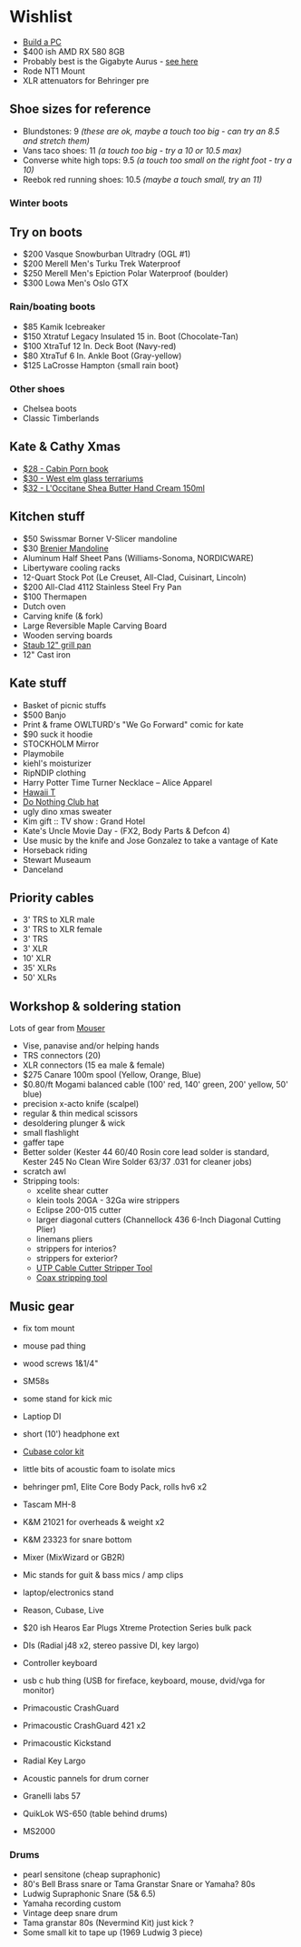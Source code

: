 # Wishlist

- [Build a PC](https://www.youtube.com/watch?v=7FBzL7JLifw)
- $400 ish AMD RX 580 8GB
- Probably best is the Gigabyte Aurus - [see here](https://www.reddit.com/r/Amd/comments/67kojw/what_is_the_best_rx_580_card_to_get/)
- Rode NT1 Mount
- XLR attenuators for Behringer pre

## Shoe sizes for reference

- Blundstones: 9 _(these are ok, maybe a touch too big - can try an 8.5 and stretch them)_
- Vans taco shoes: 11 _(a touch too big - try a 10 or 10.5 max)_
- Converse white high tops: 9.5 _(a touch too small on the right foot - try a 10)_
- Reebok red running shoes: 10.5 _(maybe a touch small, try an 11)_

### Winter boots

## Try on boots

- $200 Vasque Snowburban Ultradry (OGL #1)
- $200 Merell Men's Turku Trek Waterproof
- $250 Merell Men's Epiction Polar Waterproof (boulder)
- $300 Lowa Men's Oslo GTX

### Rain/boating boots

- $85 Kamik Icebreaker
- $150 Xtratuf Legacy Insulated 15 in. Boot (Chocolate-Tan)
- $100 XtraTuf 12 In. Deck Boot (Navy-red)
- $80 XtraTuf 6 In. Ankle Boot (Gray-yellow)
- $125 LaCrosse Hampton {small rain boot}

### Other shoes

- Chelsea boots
- Classic Timberlands

## Kate & Cathy Xmas

- [$28 - Cabin Porn book](https://www.amazon.ca/Cabin-Porn-Inspiration-Quiet-Somewhere/dp/0316378216/)
- [$30 - West elm glass terrariums](https://www.westelm.com/products/faceted-glass-terrariums-iridescent-d4902/)
- [$32 - L'Occitane Shea Butter Hand Cream 150ml](https://ca.loccitane.com/large-shea-butter-hand-cream,19,1,1334,1159098.htm)

## Kitchen stuff

- $50 Swissmar Borner V-Slicer mandoline
- $30 [Brenier Mandoline](https://www.amazon.ca/Benriner-Japanese-Mandolin-Vegetable-Cutter/dp/B000LCP6EW)
- Aluminum Half Sheet Pans (Williams-Sonoma, NORDICWARE)
- Libertyware cooling racks
- 12-Quart Stock Pot (Le Creuset, All-Clad, Cuisinart, Lincoln)
- $200 All-Clad 4112 Stainless Steel Fry Pan
- $100 Thermapen
- Dutch oven
- Carving knife (& fork)
- Large Reversible Maple Carving Board
- Wooden serving boards
- [Staub 12" grill pan](http://maisonlipari.ca/en/square-grill-cast-iron-cherry-red-12.html)
- 12" Cast iron

## Kate stuff

- Basket of picnic stuffs
- $500 Banjo
- Print & frame OWLTURD's "We Go Forward" comic for kate
- $90 suck it hoodie
- STOCKHOLM Mirror
- Playmobile
- kiehl's moisturizer
- RipNDIP clothing
- Harry Potter Time Turner Necklace – Alice Apparel
- [Hawaii T](http://fresh-tops.com/hawaii-white-t-shirt/)
- [Do Nothing Club hat](http://fresh-tops.com/do-nothing-white-hat/)
- ugly dino xmas sweater
- Kim gift :: TV show : Grand Hotel
- Kate's Uncle Movie Day - (FX2, Body Parts & Defcon 4)
- Use music by the knife and Jose Gonzalez to take a vantage of Kate
- Horseback riding
- Stewart Museaum
- Danceland

## Priority cables

- 3' TRS to XLR male
- 3' TRS to XLR female
- 3' TRS
- 3' XLR
- 10' XLR
- 35' XLRs
- 50' XLRs

## Workshop & soldering station

Lots of gear from [Mouser](https://ca.mouser.com)

- Vise, panavise and/or helping hands
- TRS connectors (20)
- XLR connectors (15 ea male & female)
- $275 Canare 100m spool (Yellow, Orange, Blue)
- $0.80/ft Mogami balanced cable (100' red, 140' green, 200' yellow, 50' blue)
- precision x-acto knife (scalpel)
- regular & thin medical scissors
- desoldering plunger & wick
- small flashlight
- gaffer tape
- Better solder (Kester 44 60/40 Rosin core lead solder is standard, Kester 245 No Clean Wire Solder 63/37 .031 for cleaner jobs)
- scratch awl
- Stripping tools:
  - xcelite shear cutter
  - klein tools 20GA - 32Ga wire strippers
  - Eclipse 200-015 cutter
  - larger diagonal cutters (Channellock 436 6-Inch Diagonal Cutting Plier)
  - linemans pliers
  - strippers for interios?
  - strippers for exterior?
  - [UTP Cable Cutter Stripper Tool](https://www.amazon.ca/gp/product/B003OSRB5C/ref=s9_acsd_top_hd_bw_b7rdejb_c_x_w)
  - [Coax stripping tool](https://www.amazon.ca/gp/product/B00L316XTW/ref=s9_acsd_top_hd_bw_b7rdejb_c_x_w)

## Music gear

- fix tom mount
- mouse pad thing
- wood screws 1&1/4"

- SM58s
- some stand for kick mic
- Laptiop DI
- short (10') headphone ext
- [Cubase color kit](https://www.dawlab.net/color-pack-for-cubase-inc-maschine-colors/)
- little bits of acoustic foam to isolate mics
- behringer pm1, Elite Core Body Pack, rolls hv6 x2
- Tascam MH-8
- K&M 21021 for overheads & weight x2
- K&M 23323 for snare bottom
- Mixer (MixWizard or GB2R)
- Mic stands for guit & bass mics / amp clips
- laptop/electronics stand
- Reason, Cubase, Live
- $20 ish Hearos Ear Plugs Xtreme Protection Series bulk pack
- DIs (Radial j48 x2, stereo passive DI, key largo)
- Controller keyboard
- usb c hub thing (USB for fireface, keyboard, mouse, dvid/vga for monitor)
- Primacoustic CrashGuard
- Primacoustic CrashGuard 421 x2
- Primacoustic Kickstand
- Radial Key Largo
- Acoustic pannels for drum corner
- Granelli labs 57
- QuikLok WS-650 (table behind drums)
- MS2000

### Drums

- pearl sensitone (cheap supraphonic)
- 80's Bell Brass snare or Tama Granstar Snare or Yamaha? 80s
- Ludwig Supraphonic Snare (5& 6.5)
- Yamaha recording custom
- Vintage deep snare drum
- Tama granstar 80s (Nevermind Kit) just kick ?
- Some small kit to tape up (1969 Ludwig 3 piece)
